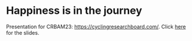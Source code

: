 # Happiness is in the journey
Presentation for CRBAM23: https://cyclingresearchboard.com/. Click [here](https://docs.google.com/presentation/d/1u2v_tDesnlK5b0X4QNbl3dJMck3baIG-1tpLUYCkVoo/edit?usp=sharing) for the slides.
